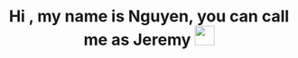 <h1 align="center">Hi , my name is Nguyen, you can call me as Jeremy <img src="https://media.giphy.com/media/hvRJCLFzcasrR4ia7z/giphy.gif" width="35"></h1>
